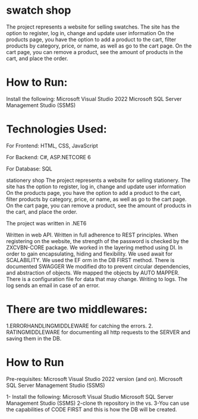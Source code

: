 # swatch shop
The project represents a website for selling swatches.
The site has the option to register, log in, change and update user information
On the products page, you have the option to add a product to the cart, filter products by category, price, or name, as well as go to the cart page.
On the cart page, you can remove a product, see the amount of products in the cart, and place the order.
# How to Run:
Install the following:
Microsoft Visual Studio 2022
Microsoft SQL Server Management Studio (SSMS)

# Technologies Used:
For Frontend: HTML, CSS, JavaScript

For Backend: C#, ASP.NETCORE 6

For Database: SQL


stationery shop
The project represents a website for selling stationery.
The site has the option to register, log in, change and update user information
On the products page, you have the option to add a product to the cart, filter products by category, price, or name, as well as go to the cart page.
On the cart page, you can remove a product, see the amount of products in the cart, and place the order.

The project was written in .NET6

Written in web API.
Written in full adherence to REST principles.
When registering on the website, the strength of the password is checked by the ZXCVBN-CORE package.
We worked in the layering method using DI.
In order to gain encapsulating, hiding and flexibility.
We used await for SCALABILITY.
We used the EF orm in the DB FIRST method.
There is documented SWAGGER
We modified dto to prevent circular dependencies, and abstraction of objects.
We mapped the objects by AUTO MAPPER.
There is a configuration file for data that may change.
Writing to logs.
The log sends an email in case of an error.


# There are two middlewares:
1.ERRORHANDLINGMIDDLEWARE for catching the errors.
2. RATINGMIDDLEWARE for documenting all http requests to the SERVER and saving them in the DB.

# How to Run
Pre-requisites:
Microsoft Visual Studio 2022 version (and on). 
Microsoft SQL Server Management Studio (SSMS)

1- Install the following:
Microsoft Visual Studio
Microsoft SQL Server Management Studio (SSMS)
2-clone th repository in the vs.
3-You can use the capabilities of CODE FIRST and this is how the DB will be created.
